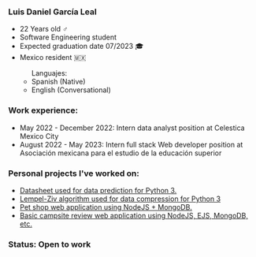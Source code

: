 <h3 align="left">Luis Daniel García Leal</h3>

<ul>
<li>22 Years old ♂️</li>
<li>Software Engineering student</li>
<li>Expected graduation date 07/2023 🎓</li>
<li>Mexico resident 🇲🇽</li>
 <ul>Languajes: 
  <li>Spanish (Native)</li>
  <li>English (Conversational)</li>
 </ul>
</ul>

<h3>Work experience:</h3>
<ul>
 <li>May 2022 - December 2022: Intern data analyst position at Celestica Mexico City</li>
 <li>August 2022 - May 2023: Intern full stack Web developer position at Asociación mexicana para el estudio de la educación superior</li>
</ul>

<h3>Personal projects I've worked on: </h3>
<ul>
<li><a href="https://github.com/ExoticTurtles/regression_models" target="blank">Datasheet used for data prediction for Python 3.</a></li>
<li><a href="https://github.com/ExoticTurtles/Lempel-Ziv-algorithm" target="blank">Lempel-Ziv algorithm used for data compression for Python 3</a></li>
<li><a href="https://github.com/ExoticTurtles/DatabaseAdmin-Project" target="blank">Pet shop web application using NodeJS + MongoDB.</a></li>
<li><a href="https://github.com/ExoticTurtles/YelpCamp" target="blank">Basic campsite review web application using NodeJS, EJS, MongoDB, etc. </a></li>
</ul>

<h3 align="left">Status: Open to work</h3>
